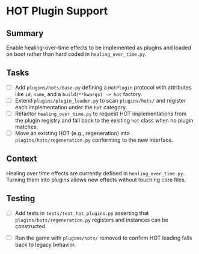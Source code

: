 # HOT Plugin Support

## Summary
Enable healing-over-time effects to be implemented as plugins and loaded on boot rather than hard coded in `healing_over_time.py`.

## Tasks
- [ ] Add `plugins/hots/base.py` defining a `HotPlugin` protocol with attributes like `id`, `name`, and a `build(**kwargs) -> hot` factory.
- [ ] Extend `plugins/plugin_loader.py` to scan `plugins/hots/` and register each implementation under the `hot` category.
- [ ] Refactor `healing_over_time.py` to request HOT implementations from the plugin registry and fall back to the existing `hot` class when no plugin matches.
- [ ] Move an existing HOT (e.g., regeneration) into `plugins/hots/regeneration.py` conforming to the new interface.

## Context
Healing over time effects are currently defined in `healing_over_time.py`. Turning them into plugins allows new effects without touching core files.

## Testing
- [ ] Add tests in `tests/test_hot_plugins.py` asserting that `plugins/hots/regeneration.py` registers and instances can be constructed.
- [ ] Run the game with `plugins/hots/` removed to confirm HOT loading falls back to legacy behavior.

